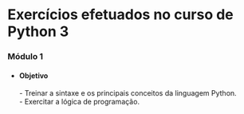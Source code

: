 # Exercícios efetuados no curso de Python 3
<h3>Módulo 1</h3>

* <h4> Objetivo </h4>
    - Treinar a sintaxe e os principais conceitos da linguagem Python. </br>
    - Exercitar a lógica de programação.
    
